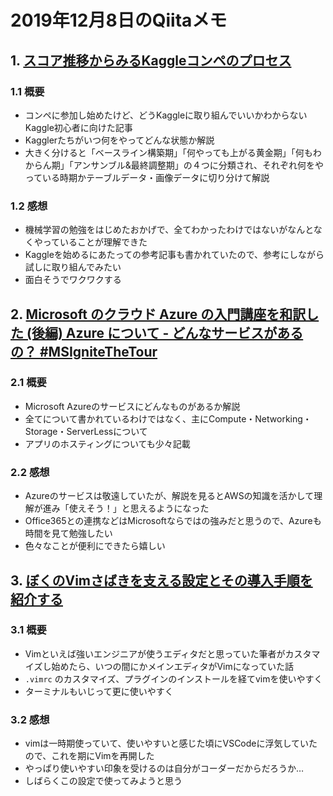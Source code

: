 #  2019年12月8日のQiitaメモ

## 1. [スコア推移からみるKaggleコンペのプロセス](https://qiita.com/uratatsu/items/49d54484f9099bc3acbb)

### 1.1 概要

- コンペに参加し始めたけど、どうKaggleに取り組んでいいかわからないKaggle初心者に向けた記事
- Kagglerたちがいつ何をやってどんな状態か解説
- 大きく分けると「ベースライン構築期」「何やっても上がる黄金期」「何もわからん期」「アンサンブル&最終調整期」の４つに分類され、それぞれ何をやっている時期かテーブルデータ・画像データに切り分けて解説

### 1.2 感想

- 機械学習の勉強をはじめたおかげで、全てわかったわけではないがなんとなくやっていることが理解できた
- Kaggleを始めるにあたっての参考記事も書かれていたので、参考にしながら試しに取り組んでみたい
- 面白そうでワクワクする

## 2. [Microsoft のクラウド Azure の入門講座を和訳した (後編) Azure について - どんなサービスがあるの？ #MSIgniteTheTour](https://qiita.com/chomado/items/439eeea4b3ce318fb5a8)

### 2.1 概要

- Microsoft Azureのサービスにどんなものがあるか解説
- 全てについて書かれているわけではなく、主にCompute・Networking・Storage・ServerLessについて
- アプリのホスティングについても少々記載

### 2.2 感想

- Azureのサービスは敬遠していたが、解説を見るとAWSの知識を活かして理解が進み「使えそう！」と思えるようになった
- Office365との連携などはMicrosoftならではの強みだと思うので、Azureも時間を見て勉強したい
- 色々なことが便利にできたら嬉しい

## 3. [ぼくのVimさばきを支える設定とその導入手順を紹介する](https://qiita.com/jiroshin/items/ee86ea426a51fa24b319)

### 3.1 概要

- Vimといえば強いエンジニアが使うエディタだと思っていた筆者がカスタマイズし始めたら、いつの間にかメインエディタがVimになっていた話
- `.vimrc` のカスタマイズ、プラグインのインストールを経てvimを使いやすく
- ターミナルもいじって更に使いやすく

### 3.2 感想

- vimは一時期使っていて、使いやすいと感じた頃にVSCodeに浮気していたので、これを期にVimを再開した
- やっぱり使いやすい印象を受けるのは自分がコーダーだからだろうか…
- しばらくこの設定で使ってみようと思う
